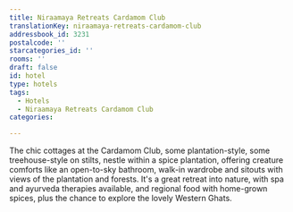 ```yaml
---
title: Niraamaya Retreats Cardamom Club
translationKey: niraamaya-retreats-cardamom-club
addressbook_id: 3231
postalcode: ''
starcategories_id: ''
rooms: ''
draft: false
id: hotel
type: hotels
tags:
  - Hotels
  - Niraamaya Retreats Cardamom Club
categories:

---
```

The chic cottages at the Cardamom Club, some plantation-style, some treehouse-style on stilts, nestle within a spice plantation, offering creature comforts like an open-to-sky bathroom, walk-in wardrobe and sitouts with views of the plantation and forests. It's a great retreat into nature, with spa and ayurveda therapies available, and regional food with home-grown spices, plus the chance to explore the lovely Western Ghats.